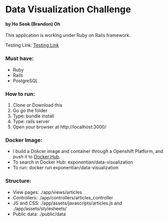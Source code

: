 # Data Visualization Challenge

#### by Ho Seok (Brandon) Oh

This application is working under Ruby on Rails framework.

Testing Link: [Testing Link]

### Must have:
- Ruby
- Rails
- PostgreSQL

### How to run:
1. Clone or Download this
1. Go go the folder
2. Type: bundle install
3. Type: rails server
4. Open your browser at http://localhost:3000/

### Docker Image:
- I build a Dokcer image and container through a Openshift Platform, and push it to [Docker Hub].
- To search in Docker Hub: exponentian/data-visualization
- To run: docker run exponentian/data-visualization


### Structure:
- View pages: ./app/views/articles
- Controllers: ./app/controllers/articles_controller
- JS and CSS: ./app/assets/javascripts/articles.js and ./app/assets/stylesheets/
- Public data: ./public/data



[Testing Link]: <https://data-visualization-hoseokoh.herokuapp.com/>
[Docker Hub]: <https://hub.docker.com/>